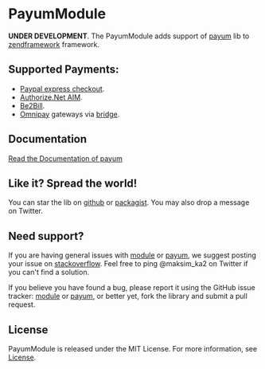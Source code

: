 PayumModule
===========

__UNDER DEVELOPMENT__. The PayumModule adds support of [payum](https://github.com/Payum/Payum) lib to [zendframework](http://framework.zend.com/) framework.

Supported Payments:
-------------------

- [Paypal express checkout](https://github.com/Payum/PaypalExpressCheckoutNvp).
- [Authorize.Net AIM](https://github.com/Payum/AuthorizeNetAim).
- [Be2Bill](https://github.com/Payum/Be2Bill).
- [Omnipay](https://github.com/adrianmacneil/omnipay) gateways via [bridge](https://github.com/Payum/OmnipayBridge). 

Documentation
-------------

[Read the Documentation of payum ](https://github.com/Payum/Payum#payum-)

Like it? Spread the world!
--------------------------

You can star the lib on [github](https://github.com/Payum/PayumModule) or [packagist](https://packagist.org/packages/payum/payum-module). You may also drop a message on Twitter.  

Need support?
-------------

If you are having general issues with [module](https://github.com/Payum/PayumModule) or [payum](https://github.com/Payum/Payum), we suggest posting your issue on [stackoverflow](http://stackoverflow.com/). Feel free to ping @maksim_ka2 on Twitter if you can't find a solution.

If you believe you have found a bug, please report it using the GitHub issue tracker: [module](https://github.com/Payum/PayumModule/issues) or [payum](https://github.com/Payum/Payum/issues), or better yet, fork the library and submit a pull request.

License
-------

PayumModule is released under the MIT License. For more information, see [License](LICENSE).